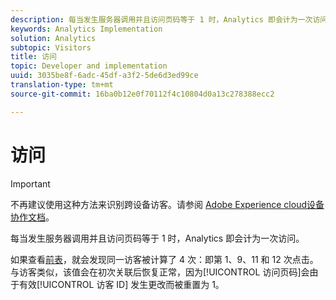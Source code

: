 ```yaml
---
description: 每当发生服务器调用并且访问页码等于 1 时，Analytics 即会计为一次访问。
keywords: Analytics Implementation
solution: Analytics
subtopic: Visitors
title: 访问
topic: Developer and implementation
uuid: 3035be8f-6adc-45df-a3f2-5de6d3ed99ce
translation-type: tm+mt
source-git-commit: 16ba0b12e0f70112f4c10804d0a13c278388ecc2

---
```



# 访问

>[!IMPORTANT]
>
>不再建议使用这种方法来识别跨设备访客。请参阅 [Adobe Experience cloud设备协作文档](https://marketing.adobe.com/resources/help/en_US/mcdc/)。

每当发生服务器调用并且访问页码等于 1 时，Analytics 即会计为一次访问。

如果查看[前表](/help/implement/js-implementation/xdevice-visid/visit-example.md)，就会发现同一访客被计算了 4 次：即第 1、9、11 和 12 次点击。与访客类似，该值会在初次关联后恢复正常，因为[!UICONTROL 访问页码]会由于有效[!UICONTROL 访客 ID] 发生更改而被重置为 1。
